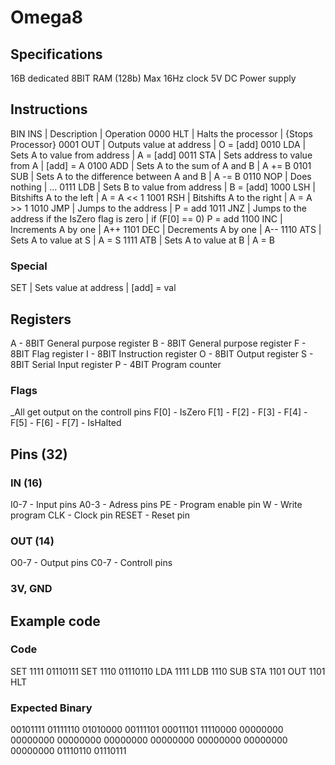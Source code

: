 # Omega8

## Specifications
16B dedicated 8BIT RAM (128b)
Max 16Hz clock
5V DC Power supply

## Instructions
 BIN INS      | Description                                      | Operation
0000 HLT      | Halts the processor                              | {Stops Processor} 
0001 OUT<add> | Outputs value at address                         | O = [add] 
0010 LDA<add> | Sets A to value from address                     | A = [add] 
0011 STA<add> | Sets address to value from A                     | [add] = A 
0100 ADD      | Sets A to the sum of A and B                     | A += B 
0101 SUB      | Sets A to the difference between A and B         | A -= B 
0110 NOP      | Does nothing                                     | ... 
0111 LDB<add> | Sets B to value from address                     | B = [add] 
1000 LSH      | Bitshifts A to the left                          | A = A << 1 
1001 RSH      | Bitshifts A to the right                         | A = A >> 1 
1010 JMP<add> | Jumps to the address                             | P = add 
1011 JNZ<add> | Jumps to the address if the IsZero flag is zero  | if (F[0] == 0) P = add 
1100 INC      | Increments A by one                              | A++ 
1101 DEC      | Decrements A by one                              | A-- 
1110 ATS      | Sets A to value at S                             | A = S
1111 ATB      | Sets A to value at B                             | A = B
### Special
SET<add><val> | Sets value at address                            | [add] = val

## Registers
A - 8BIT General purpose register
B - 8BIT General purpose register
F - 8BIT Flag register
I - 8BIT Instruction register
O - 8BIT Output register
S - 8BIT Serial Input register
P - 4BIT Program counter
### Flags
_All get output on the controll pins
F[0] - IsZero
F[1] - 
F[2] - 
F[3] - 
F[4] - 
F[5] - 
F[6] - 
F[7] - IsHalted

## Pins (32)
### IN (16)
I0-7  - Input pins
A0-3  - Adress pins
PE    - Program enable pin
W     - Write program
CLK   - Clock pin
RESET - Reset pin

### OUT (14)
O0-7  - Output pins
C0-7  - Controll pins

### 3V, GND

## Example code
### Code
SET 1111 01110111
SET 1110 01110110
LDA 1111
LDB 1110
SUB
STA 1101
OUT 1101
HLT
### Expected Binary
00101111
01111110
01010000
00111101
00011101
11110000
00000000
00000000
00000000
00000000
00000000
00000000
00000000
00000000
01110110
01110111
